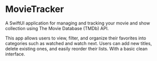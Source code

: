 # MovieTracker

A SwiftUI application for managing and tracking your movie and show collection using The Movie Database (TMDb) API.

This app allows users to view, filter, and organize their favorites into categories such as watched and watch next. Users can add new titles, delete existing ones, and easily reorder their lists. With a basic clean interface.